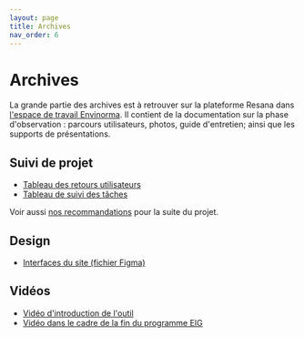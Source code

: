 ```yaml
---
layout: page
title: Archives
nav_order: 6
---
```


# Archives

La grande partie des archives est à retrouver sur la plateforme Resana dans [l'espace de travail Envinorma](https://resana.numerique.gouv.fr/public/perimetre/consulter/16981). Il contient de la documentation sur la phase d'observation : parcours utilisateurs, photos, guide d'entretien; ainsi que les supports de présentations.

## Suivi de projet

- [Tableau des retours utilisateurs](https://github.com/orgs/Envinorma/projects/2?fullscreen=true)
- [Tableau de suivi des tâches](https://github.com/orgs/Envinorma/projects/1?fullscreen=true)

Voir aussi [nos recommandations](/next_steps/recommendations) pour la suite du projet.

## Design

- [Interfaces du site (fichier Figma)](https://www.figma.com/file/F1yza21GVD8lkw7jz3ipDT/Envinorma?node-id=0%3A1)

## Vidéos

- [Vidéo d'introduction de l'outil](https://www.loom.com/share/41d0e1bc23bb489495a58b323fae0348?t=0)
- [Vidéo dans le cadre de la fin du programme EIG](https://www.youtube.com/watch?v=JMa3h5d-X0A&t=1s)
